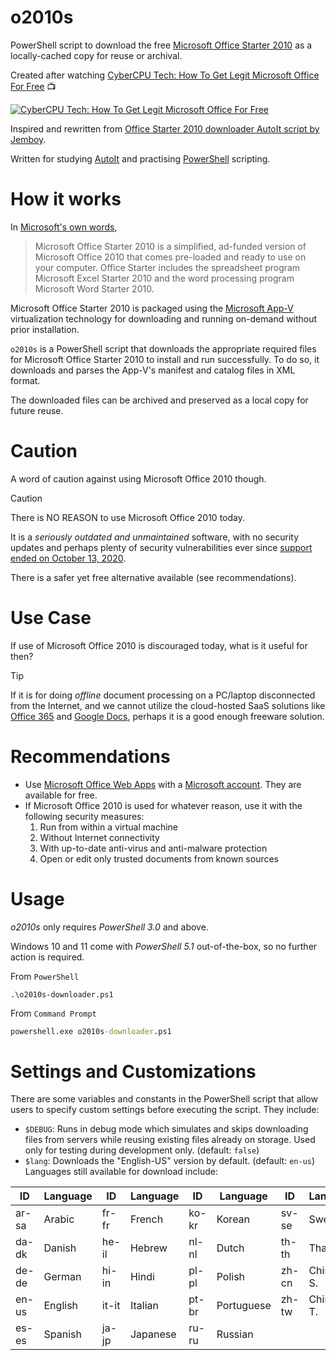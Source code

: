 # o2010s
PowerShell script to download the free 
[Microsoft Office Starter 2010][msoffice-starter-2010] as a locally-cached copy 
for reuse or archival.

Created after watching 
[CyberCPU Tech: How To Get Legit Microsoft Office For Free][cybercpu] :tv:

[![CyberCPU Tech: How To Get Legit Microsoft Office For Free](https://img.youtube.com/vi/ud0WTQcTgSE/0.jpg)][cybercpu]

Inspired and rewritten from 
[Office Starter 2010 downloader AutoIt script by Jemboy][downloader].

Written for studying [AutoIt][autoit] and practising [PowerShell][pwsh] 
scripting.

# How it works

In [Microsoft's own words][msoffice-starter-2010],

> Microsoft Office Starter 2010 is a simplified, ad-funded version of Microsoft 
> Office 2010 that comes pre-loaded and ready to use on your computer. Office 
> Starter includes the spreadsheet program Microsoft Excel Starter 2010 and the 
> word processing program Microsoft Word Starter 2010.

Microsoft Office Starter 2010 is packaged using the [Microsoft App-V][ms-app-v] 
virtualization technology for downloading and running on-demand without prior 
installation.

`o2010s` is a PowerShell script that downloads the appropriate required files 
for Microsoft Office Starter 2010 to install and run successfully. To do so, it
downloads and parses the App-V's manifest and catalog files in XML format. 

The downloaded files can be archived and preserved as a local copy for future 
reuse.

# Caution

A word of caution against using Microsoft Office 2010 though.

> [!CAUTION]
>
> There is NO REASON to use Microsoft Office 2010 today.
>
> It is a *seriously outdated and unmaintained* software, with no security 
> updates and perhaps plenty of security vulnerabilities ever since 
> [support ended on October 13, 2020][support-end].
> 
> There is a safer yet free alternative available (see recommendations).

# Use Case

If use of Microsoft Office 2010 is discouraged today, what is it useful for 
then?

> [!TIP]
> If it is for doing *offline* document processing on a PC/laptop disconnected 
> from the Internet, and we cannot utilize the cloud-hosted SaaS solutions like 
> [Office 365][office-web-apps] and [Google Docs][gdocs], perhaps it is a good
> enough freeware solution.

# Recommendations

- Use [Microsoft Office Web Apps][office-web-apps] with a 
  [Microsoft account][ms-acct]. They are available for free.
- If Microsoft Office 2010 is used for whatever reason, use it with the 
  following security measures:
  1. Run from within a virtual machine
  2. Without Internet connectivity
  3. With up-to-date anti-virus and anti-malware protection
  4. Open or edit only trusted documents from known sources

# Usage

*o2010s* only requires *PowerShell 3.0* and above.

Windows 10 and 11 come with *PowerShell 5.1* out-of-the-box, so no further 
action is required.

From `PowerShell`

```pwsh
.\o2010s-downloader.ps1
```

From `Command Prompt`

```bat
powershell.exe o2010s-downloader.ps1
```

# Settings and Customizations

There are some variables and constants in the PowerShell script that allow users
to specify custom settings before executing the script. They include:

- `$DEBUG`: Runs in debug mode which simulates and skips downloading files from 
  servers while reusing existing files already on storage. Used only for 
  testing during development only. (default: `false`)
- `$lang`: Downloads the "English-US" version by default. (default: `en-us`)
  Languages still available for download include:

| ID    | Language   | ID    | Language   | ID    | Language   | ID    | Language   |
| ----- | ---------- | ----- | ---------- | ----- | ---------- | ----- | ---------- |
| ar-sa | Arabic     | fr-fr | French     | ko-kr | Korean     | sv-se | Swedish    |
| da-dk | Danish     | he-il | Hebrew     | nl-nl | Dutch      | th-th | Thai       |
| de-de | German     | hi-in | Hindi      | pl-pl | Polish     | zh-cn | Chinese S. |
| en-us | English    | it-it | Italian    | pt-br | Portuguese | zh-tw | Chinese T. |
| es-es | Spanish    | ja-jp | Japanese   | ru-ru | Russian    |       |            |

[msoffice-starter-2010]: https://support.microsoft.com/en-gb/office/getting-started-with-office-starter-379fba5a-6d82-4e19-aa2e-d41627f5ea5e
[downloader]: https://www.autoitscript.com/forum/topic/205471-office-2010-starter-downloader/
[autoit]: https://www.autoitscript.com/site/
[pwsh]: https://learn.microsoft.com/en-us/powershell/
[cybercpu]: https://www.youtube.com/watch?v=ud0WTQcTgSE
[ms-app-v]: https://en.wikipedia.org/wiki/Microsoft_App-V
[support-end]: https://support.microsoft.com/en-us/office/end-of-support-for-office-2010-3a3e45de-51ac-4944-b2ba-c2e415432789
[office-web-apps]: https://www.office.com/?ms.officeurl=webapps
[gdocs]: https://docs.google.com
[ms-acct]: https://account.microsoft.com/account/Account
